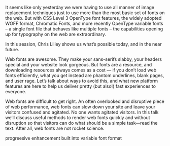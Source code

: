 It seems like only yesterday we were having to use all manner of image replacement techniques just to use more than the most basic set of fonts on the web. But with CSS Level 3 OpenType font features, the widely adopted WOFF format, Chromatic Fonts, and more recently OpenType variable fonts – a single font file that behaves like multiple fonts – the capabilities opening up for typography on the web are extraordinary.

In this session, Chris Lilley shows us what’s possible today, and in the near future.


Web fonts are awesome. They make your sans-serifs slabby, your headers special and your website look gorgeous. But fonts are a resource, and downloading resources always comes as a cost — if you don’t load web fonts efficiently, what you get instead are phantom underlines, blank pages, and user rage. Let’s talk about ways to avoid this, and what new platform features are here to help us deliver pretty (but also!) fast experiences to everyone.

Web fonts are difficult to get right. An often overlooked and disruptive piece of web performance, web fonts can slow down your site and leave your visitors confused and agitated. No one wants agitated visitors. In this talk we’ll discuss useful methods to render web fonts quickly and without disruption so that visitors can do what should be a simple task—read the text. After all, web fonts are not rocket science.

progreesive enhancement built into variable font format